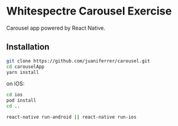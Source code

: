 # Whitespectre Carousel Exercise

Carousel app powered by React Native.

## Installation

```sh
git clone https://github.com/juaniferrer/carousel.git
cd carouselApp
yarn install
```

on iOS:

```sh
cd ios
pod install
cd ..
```

```sh
react-native run-android || react-native run-ios
```

